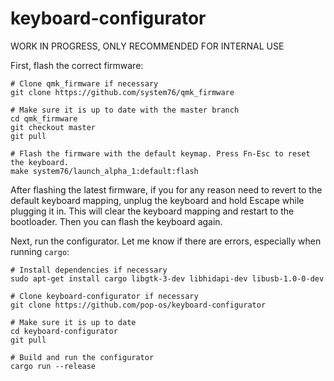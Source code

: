 # keyboard-configurator

WORK IN PROGRESS, ONLY RECOMMENDED FOR INTERNAL USE

First, flash the correct firmware:
```
# Clone qmk_firmware if necessary
git clone https://github.com/system76/qmk_firmware

# Make sure it is up to date with the master branch
cd qmk_firmware
git checkout master
git pull

# Flash the firmware with the default keymap. Press Fn-Esc to reset the keyboard. 
make system76/launch_alpha_1:default:flash
```

After flashing the latest firmware, if you for any reason need to revert to the default keyboard mapping, unplug the keyboard and hold Escape while plugging it in. This will clear the keyboard mapping and restart to the bootloader. Then you can flash the keyboard again.

Next, run the configurator. Let me know if there are errors, especially when running `cargo`:

```
# Install dependencies if necessary
sudo apt-get install cargo libgtk-3-dev libhidapi-dev libusb-1.0-0-dev

# Clone keyboard-configurator if necessary
git clone https://github.com/pop-os/keyboard-configurator

# Make sure it is up to date
cd keyboard-configurator
git pull

# Build and run the configurator
cargo run --release
```
